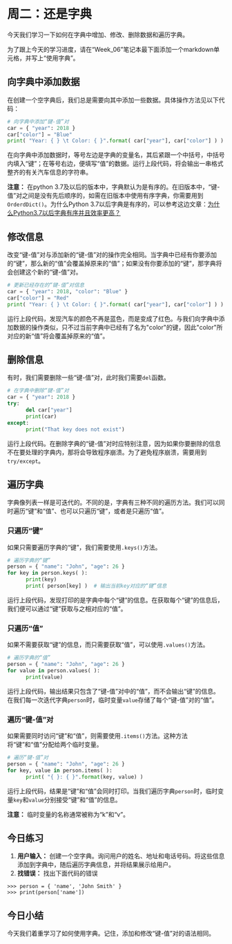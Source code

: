 # 周二：还是字典

今天我们学习一下如何在字典中增加、修改、删除数据和遍历字典。

为了跟上今天的学习进度，请在“Week_06”笔记本最下面添加一个markdown单元格，并写上“使用字典”。

## 向字典中添加数据

在创建一个空字典后，我们总是需要向其中添加一些数据。具体操作方法见以下代码：

```python
# 向字典中添加“键-值”对
car = { "year": 2018 }
car["color"] = "Blue"
print( "Year: { } \t Color: { }".format( car["year"], car["color"] ) )
```

在向字典中添加数据时，等号左边是字典的变量名，其后紧跟一个中括号，中括号内填入“键”；在等号右边，便填写“值”的数据。运行上段代码，将会输出一串格式整齐的有关汽车信息的字符串。

**注意：** 在python 3.7及以后的版本中，字典默认为是有序的。在旧版本中，“键-值”对之间是没有先后顺序的，如需在旧版本中使用有序字典，你需要用到`OrderdDict()`。为什么Python 3.7以后字典是有序的，可以参考这边文章：[为什么Python3.7以后字典有序并且效率更高？](https://blog.csdn.net/qq_39241986/article/details/104666984)

## 修改信息

改变“键-值”对与添加新的“键-值”对的操作完全相同。当字典中已经有你要添加的“键”，那么新的“值”会覆盖掉原来的“值”；如果没有你要添加的“键”，那字典将会创建这个新的“键-值”对。

```python
# 更新已经存在的“键-值”对信息
car = { "year": 2018, "color": "Blue" }
car["color"] = "Red"
print( "Year: { } \t Color: { }".format( car["year"], car["color"] ) )
```

运行上段代码，发现汽车的颜色不再是蓝色，而是变成了红色。与我们向字典中添加数据的操作类似，只不过当前字典中已经有了名为"color"的键，因此"color"所对应的新“值”将会覆盖掉原来的“值”。

## 删除信息

有时，我们需要删除一些“键-值”对，此时我们需要`del`函数。

```python
# 在字典中删除“键-值”对
car = { "year": 2018 }
try:
      del car["year"]
      print(car)
except:
      print("That key does not exist")
```

运行上段代码。在删除字典的“键-值”对时应特别注意，因为如果你要删除的信息不在要处理的字典内，那将会导致程序崩溃。为了避免程序崩溃，需要用到`try/except`。

## 遍历字典

字典像列表一样是可迭代的。不同的是，字典有三种不同的遍历方法。我们可以同时遍历“键”和“值”、也可以只遍历“键”，或者是只遍历“值”。

### 只遍历“键”

如果只需要遍历字典的“键”，我们需要使用`.keys()`方法。

```python
# 遍历字典的“键”
person = { "name": "John", "age": 26 }
for key in person.keys( ):
      print(key)
      print( person[key] )  # 输出当前key对应的“键”信息
```

运行上段代码，发现打印的是字典中每个“键”的信息。在获取每个“键”的信息后，我们便可以通过“键”获取与之相对应的“值”。

### 只遍历“值”

如果不需要获取“键”的信息，而只需要获取“值”，可以使用`.values()`方法。

```python
# 遍历字典的“值”
person = { "name": "John", "age": 26 }
for value in person.values( ):
      print(value)
```

运行上段代码，输出结果只包含了“键-值”对中的“值”，而不会输出“键”的信息。在我们每一次迭代字典`person`时，临时变量`value`存储了每个“键-值”对的“值”。

### 遍历“键-值”对

如果需要同时访问“键”和“值”，则需要使用`.items()`方法。这种方法将“键”和“值”分配给两个临时变量。

```python
# 遍历“键-值”对
person = { "name": "John", "age": 26 }
for key, value in person.items( ):
      print( "{ }: { }".format(key, value) )
```

运行上段代码，结果是“键”和“值”会同时打印。当我们遍历字典`person`时，临时变量`key`和`value`分别接受“键”和“值”的信息。

**注意：** 临时变量的名称通常被称为“k”和“v”。

## 今日练习

1. **用户输入：** 创建一个空字典。询问用户的姓名、地址和电话号码。将这些信息添加到字典中，随后遍历字典信息，并将结果展示给用户。
2. **找错误：** 找出下面代码的错误
```
>>> person = { 'name', 'John Smith' }
>>> print(person['name'])
```

## 今日小结

今天我们着重学习了如何使用字典。记住，添加和修改“键-值”对的语法相同。
